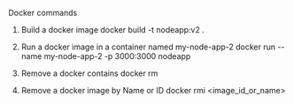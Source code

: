 Docker commands
1. Build a docker image 
docker build -t nodeapp:v2 .

2. Run a docker image in a container named my-node-app-2
docker run --name my-node-app-2 -p 3000:3000 nodeapp 

3. Remove a docker contains
docker rm <container image>

4. Remove a docker image by Name or ID
docker rmi <image_id_or_name>
